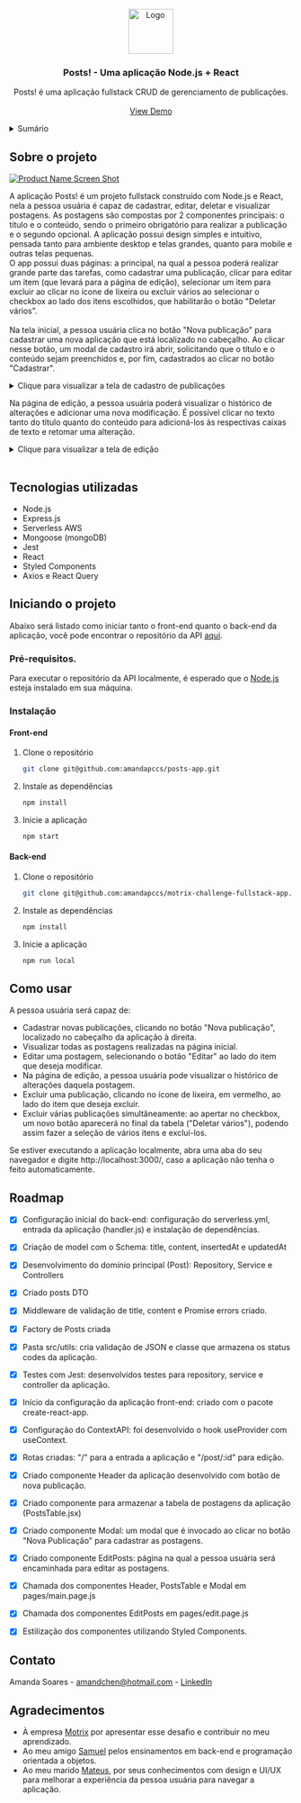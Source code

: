 <!-- PROJECT LOGO -->
<br />
<div align="center">
  <a href="https://i.imgur.com/egOsngu.png">
    <img src="https://i.imgur.com/egOsngu.png" alt="Logo" width="80" height="80">
  </a>

<h3 align="center">Posts! - Uma aplicação Node.js + React</h3>

  <p align="center">
    Posts! é uma aplicação fullstack CRUD de gerenciamento de publicações.
    <br />
    <br />
    <a href="https://github.com/github_username/repo_name">View Demo</a>
  </p>
</div>



<!-- TABLE OF CONTENTS -->
<details>
  <summary>Sumário</summary>
  <ol>
    <li>
      <a href="#sobre-o-projeto">Sobre o projeto</a>
      <ul>
        <li><a href="#tecnologias-utilizadas">Tecnologias utilizadas</a></li>
      </ul>
    </li>
    <li>
      <a href="#iniciando-o-projeto">Iniciando o projeto</a>
      <ul>
        <li><a href="#instalação">Instalação</a></li>
      </ul>
    </li>
    <li><a href="#como-usar">Como usar</a></li>
    <li><a href="#roadmap">Roadmap</a></li>
    <li><a href="#agradecimentos">Agradecimentos</a></li>
  </ol>
</details>



<!-- ABOUT THE PROJECT -->
## Sobre o projeto

[![Product Name Screen Shot][product-screenshot]](https://example.com)

A aplicação Posts! é um projeto fullstack construído com Node.js e React, nela a pessoa usuária é capaz de cadastrar, editar, deletar e visualizar postagens.
As postagens são compostas por 2 componentes principais: o título e o conteúdo, sendo o primeiro obrigatório para realizar a publicação e o segundo opcional.
A aplicação possui design simples e intuitivo, pensada tanto para ambiente desktop e telas grandes, quanto para mobile e outras telas pequenas.
<br />
O app possui duas páginas: a principal, na qual a pessoa poderá realizar grande parte das tarefas, como cadastrar uma publicação, clicar para editar um item (que levará para a página de edição), selecionar um item para excluir ao clicar no ícone de lixeira ou excluir vários ao selecionar o checkbox ao lado dos itens escolhidos, que habilitarão o botão "Deletar vários".
<br />
<br />
Na tela inicial, a pessoa usuária clica no botão "Nova publicação" para cadastrar uma nova aplicação que está localizado no cabeçalho. Ao clicar nesse botão, um modal de cadastro irá abrir, solicitando que o título e o conteúdo sejam preenchidos e, por fim, cadastrados ao clicar no botão "Cadastrar".
<details>
<summary>Clique para visualizar a tela de cadastro de publicações</summary>

[![Cadastro de pub][cadastro-post]](cadastro)

</details>

Na página de edição, a pessoa usuária poderá visualizar o histórico de alterações e adicionar uma nova modificação. É possível clicar no texto tanto do título quanto do conteúdo para adicioná-los às respectivas caixas de texto e retomar uma alteração.

<details>
<summary>Clique para visualizar a tela de edição</summary>

[![Editar post][editar-post]](cadastro)

</details>
<br />


## Tecnologias utilizadas

* Node.js
* Express.js
* Serverless AWS
* Mongoose (mongoDB)
* Jest
* React
* Styled Components
* Axios e React Query



<!-- GETTING STARTED -->
## Iniciando o projeto

Abaixo será listado como iniciar tanto o front-end quanto o back-end da aplicação, você pode encontrar o repositório da API <a href="https://github.com/amandapccs/motrix-challenge-fullstack-app">aqui</a>.

### Pré-requisitos.

Para executar o repositório da API localmente, é esperado que o <a href="https://nodejs.org/en/">Node.js</a> esteja instalado em sua máquina.

### Instalação

#### Front-end

1. Clone o repositório
   ```sh
   git clone git@github.com:amandapccs/posts-app.git
   ```
2. Instale as dependências
   ```sh
   npm install
   ```
3. Inicie a aplicação
   ```sh
   npm start
   ```
   
#### Back-end
1. Clone o repositório
   ```sh
   git clone git@github.com:amandapccs/motrix-challenge-fullstack-app.git
   ```
2. Instale as dependências
   ```sh
   npm install
   ```
3. Inicie a aplicação
   ```sh
   npm run local
   ```


<!-- USAGE EXAMPLES -->
## Como usar

A pessoa usuária será capaz de:
- Cadastrar novas publicações, clicando no botão "Nova publicação", localizado no cabeçalho da aplicação à direita.
- Visualizar todas as postagens realizadas na página inicial.
- Editar uma postagem, selecionando o botão "Editar" ao lado do item que deseja modificar.
- Na página de edição, a pessoa usuária pode visualizar o histórico de alterações daquela postagem.
- Excluir uma publicação, clicando no ícone de lixeira, em vermelho, ao lado do item que deseja excluir.
- Excluir várias publicações simultâneamente: ao apertar no checkbox, um novo botão aparecerá no final da tabela ("Deletar vários"), podendo assim fazer a seleção de vários itens e excluí-los.

Se estiver executando a aplicação localmente, abra uma aba do seu navegador e digite http://localhost:3000/, caso a aplicação não tenha o feito automaticamente.



<!-- ROADMAP -->
## Roadmap

- [x] Configuração inicial do back-end: configuração do serverless.yml, entrada da aplicação (handler.js) e instalação de dependências.
- [x] Criação de model com o Schema: title, content, insertedAt e updatedAt
- [x] Desenvolvimento do domínio principal (Post): Repository, Service e Controllers
- [x] Criado posts DTO
- [x] Middleware de validação de title, content e Promise errors criado.
- [x] Factory de Posts criada
- [x] Pasta src/utils: cria validação de JSON e classe que armazena os status codes da aplicação.
- [x] Testes com Jest: desenvolvidos testes para repository, service e controller da aplicação.
- [x] Início da configuração da aplicação front-end: criado com o pacote create-react-app.
- [x] Configuração do ContextAPI: foi desenvolvido o hook useProvider com useContext.
- [x] Rotas criadas: "/" para a entrada a aplicação e "/post/:id" para edição.
- [x] Criado componente Header da aplicação desenvolvido com botão de nova publicação.
- [x] Criado componente para armazenar a tabela de postagens da aplicação (PostsTable.jsx)
- [x] Criado componente Modal: um modal que é invocado ao clicar no botão "Nova Publicação" para cadastrar as postagens.
- [x] Criado componente EditPosts: página na qual a pessoa usuária será encaminhada para editar as postagens.
- [x] Chamada dos componentes Header, PostsTable e Modal em pages/main.page.js
- [x] Chamada dos componentes EditPosts em pages/edit.page.js
- [x] Estilização dos componentes utilizando Styled Components.


<!-- CONTACT -->
## Contato

Amanda Soares - amandchen@hotmail.com - <a href="https://www.linkedin.com/in/amandapccs/">LinkedIn</a>



<!-- ACKNOWLEDGMENTS -->
## Agradecimentos

* []() À empresa <a href="https://www.motrix.global/">Motrix</a> por apresentar esse desafio e contribuir no meu aprendizado.
* []() Ao meu amigo <a href="https://github.com/samsantosb">Samuel</a> pelos ensinamentos em back-end e programação orientada a objetos.
* []() Ao meu marido <a href="https://www.linkedin.com/in/alexandre-mateus/">Mateus</a>, por seus conhecimentos com design e UI/UX para melhorar a experiência da pessoa usuária para navegar a aplicação. 



<!-- MARKDOWN LINKS & IMAGES -->
<!-- https://www.markdownguide.org/basic-syntax/#reference-style-links -->
[product-screenshot]: https://i.imgur.com/NT9kebX.png
[cadastro-post]: https://i.imgur.com/mP23mN1.png
[editar-post]: https://i.imgur.com/zWRl7zo.png

[logo-icon]: https://i.imgur.com/egOsngu.png
